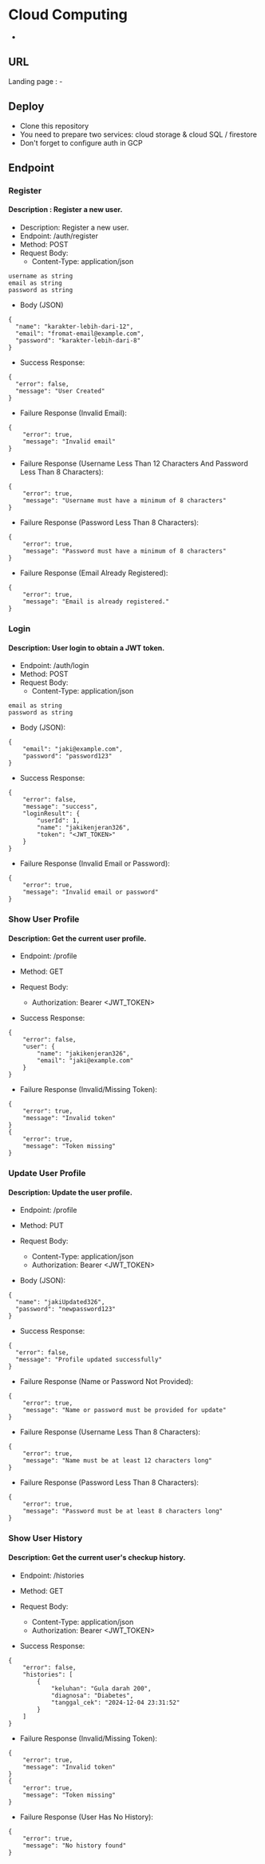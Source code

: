 # Cloud Computing
-

## URL
Landing page : -

## Deploy
- Clone this repository
- You need to prepare two services: cloud storage & cloud SQL / firestore
- Don't forget to configure auth in GCP

## Endpoint
### Register
#### Description : Register a new user.
- Description: Register a new user.
- Endpoint: /auth/register
- Method: POST
- Request Body:
  - Content-Type: application/json
```
username as string
email as string
password as string

```
- Body (JSON)
```
{
  "name": "karakter-lebih-dari-12",
  "email": "fromat-email@example.com",
  "password": "karakter-lebih-dari-8"
}
```
- Success Response:
```
{
  "error": false,
  "message": "User Created"
}
```

- Failure Response (Invalid Email):
```
{
    "error": true,
    "message": "Invalid email"
}
```
- Failure Response (Username Less Than 12 Characters And Password Less Than 8 Characters):
```
{
    "error": true,
    "message": "Username must have a minimum of 8 characters"
}
```
- Failure Response (Password Less Than 8 Characters):
```
{
    "error": true,
    "message": "Password must have a minimum of 8 characters"
}
```
- Failure Response (Email Already Registered):
```
{
    "error": true,
    "message": "Email is already registered."
}
```

### Login
#### Description: User login to obtain a JWT token.
- Endpoint: /auth/login
- Method: POST
- Request Body:
  - Content-Type: application/json
```
email as string
password as string

```
- Body (JSON):
```
{
    "email": "jaki@example.com",
    "password": "password123"
}
```
- Success Response:
```
{
    "error": false,
    "message": "success",
    "loginResult": {
        "userId": 1,
        "name": "jakikenjeran326",
        "token": "<JWT_TOKEN>"
    }
}
```
- Failure Response (Invalid Email or Password):
```
{
    "error": true,
    "message": "Invalid email or password"
}
```

### Show User Profile
#### Description: Get the current user profile.
- Endpoint: /profile
- Method: GET
- Request Body:
  - Authorization: Bearer <JWT_TOKEN>

- Success Response:
```
{
    "error": false,
    "user": {
        "name": "jakikenjeran326",
        "email": "jaki@example.com"
    }
}
```
- Failure Response (Invalid/Missing Token):
```
{
    "error": true,
    "message": "Invalid token"
}
{
    "error": true,
    "message": "Token missing"
}
```


### Update User Profile
#### Description: Update the user profile.
- Endpoint: /profile
- Method: PUT
- Request Body:
  - Content-Type: application/json
  - Authorization: Bearer <JWT_TOKEN>
  
- Body (JSON):
```
{
  "name": "jakiUpdated326",
  "password": "newpassword123"
}

```
- Success Response:
```
{
  "error": false,
  "message": "Profile updated successfully"
}
```
- Failure Response (Name or Password Not Provided):
```
{
    "error": true,
    "message": "Name or password must be provided for update"
}
```
- Failure Response (Username Less Than 8 Characters):
```
{
    "error": true,
    "message": "Name must be at least 12 characters long"
}
```
- Failure Response (Password Less Than 8 Characters):
```
{
    "error": true,
    "message": "Password must be at least 8 characters long"
}
```

### Show User History
#### Description: Get the current user's checkup history.
- Endpoint: /histories
- Method: GET
- Request Body:
  - Content-Type: application/json
  - Authorization: Bearer <JWT_TOKEN>

- Success Response:
```
{
    "error": false,
    "histories": [
        {
            "keluhan": "Gula darah 200",
            "diagnosa": "Diabetes",
            "tanggal_cek": "2024-12-04 23:31:52"
        }
    ]
}
```
- Failure Response (Invalid/Missing Token):
```
{
    "error": true,
    "message": "Invalid token"
}
{
    "error": true,
    "message": "Token missing"
}
```
- Failure Response (User Has No History):
```
{
    "error": true,
    "message": "No history found"
}
```


